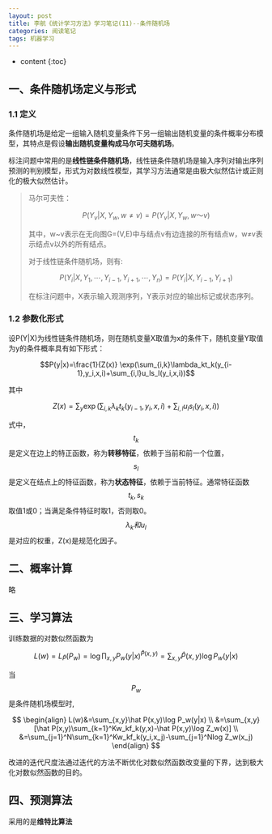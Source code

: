 ```yaml
---
layout: post
title: 李航《统计学习方法》学习笔记(11)--条件随机场
categories: 阅读笔记
tags: 机器学习
---
```

* content
{:toc}


## 一、条件随机场定义与形式

### 1.1 定义

条件随机场是给定一组输入随机变量条件下另一组输出随机变量的条件概率分布模型，其特点是假设**输出随机变量构成马尔可夫随机场**。

标注问题中常用的是**线性链条件随机场**，线性链条件随机场是输入序列对输出序列预测的判别模型，形式为对数线性模型，其学习方法通常是由极大似然估计或正则化的极大似然估计。

> 马尔可夫性：
>
> $$P(Y_v|X,Y_w,w \neq v)=P(Y_v|X,Y_w,w～ v)​$$
>
> 其中，w~v表示在无向图G=(V,E)中与结点v有边连接的所有结点w，w≠v表示结点v以外的所有结点。
>
> 对于线性链条件随机场，则有:
>
> $$P(Y_i|X,Y_1,\cdots,Y_{i-1},Y_{i+1},\cdots,Y_n)=P(Y_i|X,Y_{i-1},Y_{i+1})$$
>
> 在标注问题中，X表示输入观测序列，Y表示对应的输出标记或状态序列。

### 1.2 参数化形式

设P(Y\|X)为线性链条件随机场，则在随机变量X取值为x的条件下，随机变量Y取值为y的条件概率具有如下形式：

$$P(y|x)=\frac{1}{Z(x)} \exp(\sum_{i,k}\lambda_kt_k(y_{i-1},y_i,x,i)+\sum_{i,l}u_ls_l(y_i,x,i))$$

其中

$$Z(x)=\sum_y\exp(\sum_{i,k}\lambda_kt_k(y_{i-1},y_i,x,i)+\sum_{i,l}u_ls_l(y_i,x,i))$$

式中，$$t_k$$是定义在边上的特正函数，称为**转移特征**，依赖于当前和前一个位置，$$s_l$$是定义在结点上的特征函数，称为**状态特征**，依赖于当前特征。通常特征函数$$t_k,s_k$$取值1或0；当满足条件特征时取1，否则取0。$$\lambda_k和u_l$$是对应的权重，Z(x)是规范化因子。



## 二、概率计算

略

## 三、学习算法

训练数据的对数似然函数为

$$L(w)=L_{\hat P}(P_w)=\log \prod_{x,y}P_w(y|x)^{\hat P(x,y)}=\sum_{x,y}\hat P(x,y)\log P_w(y|x)$$

当$$P_w$$是条件随机场模型时,

$$
\begin{align}
L(w)&=\sum_{x,y}\hat P(x,y)\log P_w(y|x) \\
&=\sum_{x,y}[\hat P(x,y)\sum_{k=1}^Kw_kf_k(y,x)-\hat P(x,y)\log Z_w(x)] \\
&=\sum_{j=1}^N\sum_{k=1}^Kw_kf_k(y_i,x_j)-\sum_{j=1}^Nlog Z_w(x_j)
\end{align}
$$

改进的迭代尺度法通过迭代的方法不断优化对数似然函数改变量的下界，达到极大化对数似然函数的目的。

## 四、预测算法

采用的是**维特比算法**

